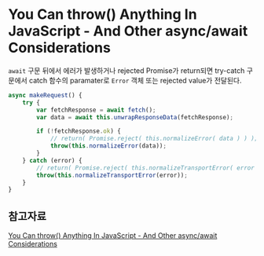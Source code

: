# You Can throw() Anything In JavaScript - And Other async/await Considerations

`await` 구문 뒤에서 에러가 발생하거나 rejected Promise가 return되면 try-catch 구문에서 catch 함수의 paramater로 `Error` 객체 또는 rejected value가 전달된다.

```jsx
async makeRequest() {
	try {
		var fetchResponse = await fetch();
		var data = await this.unwrapResponseData(fetchResponse);

		if (!fetchResponse.ok) {
			// return( Promise.reject( this.normalizeError( data ) ) );
			throw(this.normalizeError(data));
		}
	} catch (error) {
		// return( Promise.reject( this.normalizeTransportError( error ) ) );
		throw(this.normalizeTransportError(error));
	}
}
```

## 참고자료

[You Can throw() Anything In JavaScript - And Other async/await Considerations](https://www.bennadel.com/blog/4210-you-can-throw-anything-in-javascript-and-other-async-await-considerations.htm)
